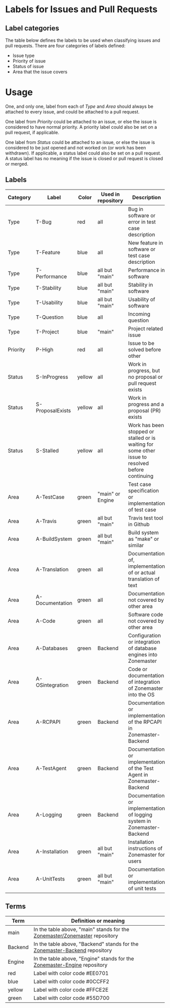 # Labels for Issues and Pull Requests

## Label categories

The table below defines the labels to be used when classifying issues and pull requests. There
are four categories of labels defined:

* Issue type
* Priority of issue
* Status of issue
* Area that the issue covers

# Usage

One, and only one, label from each of *Type* and *Area* should always be attached to every
issue, and could be attached to a pull request.

One label from *Priority* could be attached to an issue, or else the issue is considered
to have normal priority. A priority label could also be set on a pull request, if applicable.

One label from *Status* could be attached to an issue, or else the issue is considered to
be just opened and not worked on (or work has been withdrawn). If applicable, a status label
could also be set on a pull request. A status label has no meaning if the issue is closed
or pull request is closed or merged.

## Labels

Category | Label            | Color  | Used in repository | Description
---------|------------------|--------|--------------------|------------------------------------
Type     | T-Bug            | red    | all                | Bug in software or error in test case description
Type     | T-Feature        | blue   | all                | New feature in software or test case description
Type     | T-Performance    | blue   | all but "main"     | Performance in software
Type     | T-Stability      | blue   | all but "main"     | Stability in software
Type     | T-Usability      | blue   | all but "main"     | Usability of software
Type     | T-Question       | blue   | all                | Incoming question
Type     | T-Project        | blue   | "main"             | Project related issue
Priority | P-High           | red    | all                | Issue to be solved before other
Status   | S-InProgress     | yellow | all                | Work in progress, but no proposal or pull request exists
Status   | S-ProposalExists | yellow | all                | Work in progress and a proposal (PR) exists
Status   | S-Stalled        | yellow | all                | Work has been stopped or stalled or is waiting for some other issue to resolved before continuing
Area     | A-TestCase       | green  | "main" or Engine   | Test case specification or implementation of test case
Area     | A-Travis         | green  | all but "main"     | Travis test tool in Github
Area     | A-BuildSystem    | green  | all but "main"     | Build system as "make" or similar
Area     | A-Translation    | green  | all                | Documentation of, implementation of or actual translation of text
Area     | A-Documentation  | green  | all                | Documentation not covered by other area
Area     | A-Code           | green  | all                | Software code not covered by other area
Area     | A-Databases      | green  | Backend            | Configuration or integration of database engines into Zonemaster
Area     | A-OSintegration  | green  | Backend            | Code or documentation of integration of Zonemaster into the OS
Area     | A-RCPAPI         | green  | Backend            | Documentation or implementation of the RPCAPI in Zonemaster-Backend
Area     | A-TestAgent      | green  | Backend            | Documentation or implementation of the Test Agent in Zonemaster-Backend
Area     | A-Logging        | green  | Backend            | Documentation or implementation of logging system in Zonemaster-Backend
Area     | A-Installation   | green  | all but "main"     | Installation instructions of Zonemaster for users
Area     | A-UnitTests      | green  | all but "main"     | Documentation or implementation of unit tests

## Terms

Term     | Definition or meaning
---------|---------------------------------------------
main     | In the table above, "main" stands for the [Zonemaster/Zonemaster] repository
Backend  | In the table above, "Backend" stands for the [Zonemaster-Backend] repository
Engine   | In the table above, "Engine" stands for the [Zonemaster-Engine] repository
red      | Label with color code #EE0701
blue     | Label with color code #0CCFF2
yellow   | Label with color code #FFCE2E
green    | Label with color code #55D700


[Zonemaster/Zonemaster]: https://github.com/zonemaster/zonemaster
[Zonemaster-Backend]: https://github.com/zonemaster/zonemaster-backend
[Zonemaster-Engine]: https://github.com/zonemaster/zonemaster-backend

